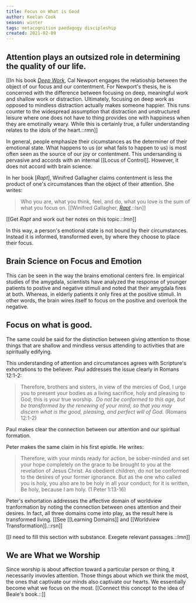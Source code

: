 ```yaml
---
title: Focus on What is Good
author: Keelan Cook
season: winter
tags: metacognition paedagogy discipleship
created: 2021-02-09
---
```


## Attention plays an outsized role in determining the quality of our life.
[[In his book [*Deep Work*](https://amzn.to/3rFUKmf), Cal Newport engages the relatioship between the object of our focus and our contentment. For Newport's thesis, he is concerned with the difference between focusing on deep, meaningful work and shallow work or distraction. Ultimately, focusing on deep work as opposed to mindless distraction actually makes someone happier. This runs counter to the widespread assumption that distraction and unstructured leisure where one does not have to thing provides one with happiness when they are emotinally weary. While this is certainly true, a fuller understanding relates to the idols of the heart.::rmn]]

In general, people emphasize their cicumstances as the determiner of their emotional state. What happens to us (or what fails to happen to us) is most often seen as the source of our joy or contentment. This undersanding is pervasive and accords with an internal [[Locus of Control]]. However, it does not accord with brain science.

In her book [*Rapt*], Winifred Gallagher claims contentment is less the product of one's circumstances than the object of their attention. She writes:

>Who you are, what you think, feel, and do, what you love is the sum of what you focus on. [[Winifred Gallagher, [*Rapt*](https://amzn.to/3cUH9n0).::lsn]]

[[Get *Rapt* and work out her notes on this topic.::lmn]]

In this way, a person's emotional state is not bound by their circumstances. Instead it is informed, transformed even, by where they choose to place their focus. 

## Brain Science on Focus and Emotion
This can be seen in the way the brains emotional centers fire. In empirical studies of the amygdala, scientists have analyzed the response of younger patients to postive and negative stimuli and noted that their amygdala fires at both. Whereas, in elderly patients it only fires at the positive stimuli. In other words, the brain wires itself to focus on the positive and overlook the negative. 

## Focus on what is good. 
The same could be said for the distinction between giving attention to those things that are shallow and mindless versus attending to activities that are spiritually edifying.

This understanding of attention and circumstances agrees with Scripture's exhortations to the believer. Paul addresses the issue clearly in Romans 12:1-2:

>Therefore, brothers and sisters, in view of the mercies of God, I urge you to present your bodies as a living sacrifice, holy and pleasing to God; this is your true worship.  *Do not be conformed to this age, but be transformed by the renewing of your mind, so that you may discern what is the good, pleasing, and perfect will of God.* (Romans 12:1-2)

Paul makes clear the connection between our attention and our spiritual formation. 

Peter makes the same claim in his first epistle. He writes:

>Therefore, with your minds ready for action, be sober-minded and set your hope completely on the grace to be brought to you at the revelation of Jesus Christ. As obedient children, do not be conformed to the desires of your former ignorance. But as the one who called you is holy, you also are to be holy in all your conduct; for it is written, Be holy, because I am holy. (1 Peter 1:13-16)

Peter's exhortation addresses the affective domain of worldview tranformation by noting the connection between ones attention and their desires. In fact, all three domains come into play, as the result here is transformed living.
[[See [[Learning Domains]] and [[Worldview Transformation]].::rsn]]

[[I need to fill this section with substance. Exegete relevant passages.::lmn]]

## We are What we Worship
Since worship is about affection toward a particular person or thing, it necessarily invovles attention. Those things about which we think the  most, the ones that captivate our minds also captivate our hearts. We essentially become what we focus on the most.
[[Connect this concept to the idea of Beale's book.::]]
